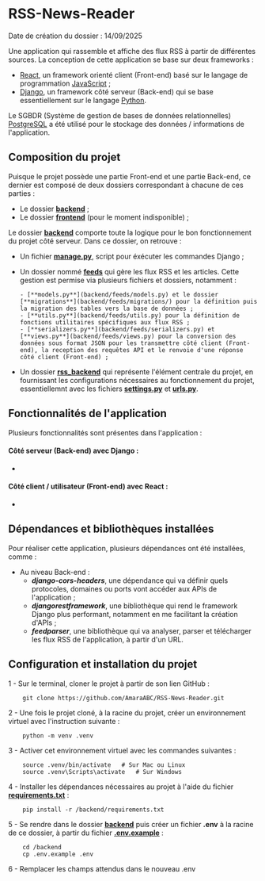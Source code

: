 # RSS-News-Reader
Date de création du dossier : 14/09/2025

Une application qui rassemble et affiche des flux RSS à partir de différentes sources. La conception de cette application se base sur deux frameworks :
- [React](https://react.dev/), un framework orienté client (Front-end) basé sur le langage de programmation [JavaScript](https://www.javascript.com/) ;
- [Django](https://www.djangoproject.com/), un framework côté serveur (Back-end) qui se base essentiellement sur le langage [Python](https://www.python.org/).

Le SGBDR (Système de gestion de bases de données relationnelles) [PostgreSQL](https://www.postgresql.org/) a été utilisé pour le stockage des données / informations de l'application.

## Composition du projet
Puisque le projet possède une partie Front-end et une partie Back-end, ce dernier est composé de deux dossiers correspondant à chacune de ces parties :
- Le dossier [**backend**](backend) ;
- Le dossier [**frontend**](frontend) (pour le moment indisponible) ;

Le dossier [**backend**](backend) comporte toute la logique pour le bon fonctionnement du projet côté serveur. Dans ce dossier, on retrouve :
- Un fichier [**manage.py**](backend/manage.py), script pour éxécuter les commandes Django ;
- Un dossier nommé [**feeds**](backend/feeds/) qui gère les flux RSS et les articles. Cette gestion est permise via plusieurs fichiers et dossiers, notamment :

      - [**models.py**](backend/feeds/models.py) et le dossier [**migrations**](backend/feeds/migrations/) pour la définition puis la migration des tables vers la base de données ;     
      - [**utils.py**](backend/feeds/utils.py) pour la définition de fonctions utilitaires spécifiques aux flux RSS ;      
      - [**serializers.py**](backend/feeds/serializers.py) et [**views.py**](backend/feeds/views.py) pour la conversion des données sous format JSON pour les transmettre côté client (Front-end), la reception des requêtes API et le renvoie d'une réponse côté client (Front-end) ;

- Un dossier [**rss_backend**](backend/rss_backend/) qui représente l'élément centrale du projet, en fournissant les configurations nécessaires au fonctionnement du projet, essentiellemnt avec les fichiers [**settings.py**](backend/rss_backend/settings.py) et [**urls.py**](backend/rss_backend/urls.py).

## Fonctionnalités de l'application
Plusieurs fonctionnalités sont présentes dans l'application :
#### Côté serveur (Back-end) avec Django :
  - 

#### Côté client / utilisateur (Front-end) avec React :
  -   


## Dépendances et bibliothèques installées
Pour réaliser cette application, plusieurs dépendances ont été installées, comme :
- Au niveau Back-end :
  - ***django-cors-headers***, une dépendance qui va définir quels protocoles, domaines ou ports vont accéder aux APIs de l'application ;
  - ***djangorestframework***, une bibliothèque qui rend le framework Django plus performant, notamment en me facilitant la création d'APIs ;
  - ***feedparser***, une bibliothèque qui va analyser, parser et télécharger les flux RSS de l'application, à partir d'un URL.

## Configuration et installation du projet
  1 - Sur le terminal, cloner le projet à partir de son lien GitHub :

        git clone https://github.com/AmaraABC/RSS-News-Reader.git

  2 - Une fois le projet cloné, à la racine du projet, créer un environnement virtuel avec l'instruction suivante :

        python -m venv .venv
  
  3 - Activer cet environnement virtuel avec les commandes suivantes :

        source .venv/bin/activate   # Sur Mac ou Linux
        source .venv\Scripts\activate   # Sur Windows

  4 - Installer les dépendances nécessaires au projet à l'aide du fichier [**requirements.txt**](backend/requirements.txt) :

        pip install -r /backend/requirements.txt
  
  5 - Se rendre dans le dossier [**backend**](/backend/) puis créer un fichier **.env** à la racine de ce dossier, à partir du fichier [**.env.example**](/backend/.env.example) :

        cd /backend
        cp .env.example .env

  6 - Remplacer les champs attendus dans le nouveau .env